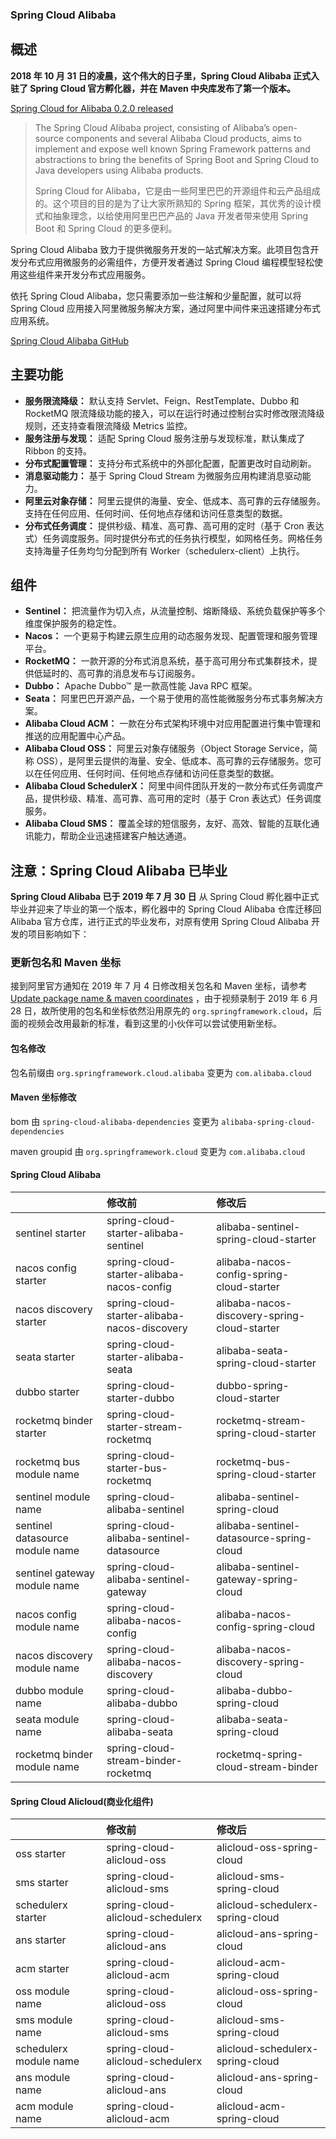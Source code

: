 ### Spring Cloud Alibaba



## 概述

**2018 年 10 月 31 日的凌晨，这个伟大的日子里，Spring Cloud Alibaba 正式入驻了 Spring Cloud 官方孵化器，并在 Maven 中央库发布了第一个版本。**

[Spring Cloud for Alibaba 0.2.0 released](http://www.qfdmy.com/wp-content/themes/quanbaike/go.php?url=aHR0cHM6Ly9zcHJpbmcuaW8vYmxvZy8yMDE4LzEwLzMwL3NwcmluZy1jbG91ZC1mb3ItYWxpYmFiYS0wLTItMC1yZWxlYXNlZA==)

> The Spring Cloud Alibaba project, consisting of Alibaba’s open-source components and several Alibaba Cloud products, aims to implement and expose well known Spring Framework patterns and abstractions to bring the benefits of Spring Boot and Spring Cloud to Java developers using Alibaba products.
>
> Spring Cloud for Alibaba，它是由一些阿里巴巴的开源组件和云产品组成的。这个项目的目的是为了让大家所熟知的 Spring 框架，其优秀的设计模式和抽象理念，以给使用阿里巴巴产品的 Java 开发者带来使用 Spring Boot 和 Spring Cloud 的更多便利。

Spring Cloud Alibaba 致力于提供微服务开发的一站式解决方案。此项目包含开发分布式应用微服务的必需组件，方便开发者通过 Spring Cloud 编程模型轻松使用这些组件来开发分布式应用服务。

依托 Spring Cloud Alibaba，您只需要添加一些注解和少量配置，就可以将 Spring Cloud 应用接入阿里微服务解决方案，通过阿里中间件来迅速搭建分布式应用系统。

[Spring Cloud Alibaba GitHub](http://www.qfdmy.com/wp-content/themes/quanbaike/go.php?url=aHR0cHM6Ly9naXRodWIuY29tL3NwcmluZy1jbG91ZC1pbmN1YmF0b3Ivc3ByaW5nLWNsb3VkLWFsaWJhYmEvYmxvYi9tYXN0ZXIvUkVBRE1FLXpoLm1k)

## 主要功能

- **服务限流降级：** 默认支持 Servlet、Feign、RestTemplate、Dubbo 和 RocketMQ 限流降级功能的接入，可以在运行时通过控制台实时修改限流降级规则，还支持查看限流降级 Metrics 监控。
- **服务注册与发现：** 适配 Spring Cloud 服务注册与发现标准，默认集成了 Ribbon 的支持。
- **分布式配置管理：** 支持分布式系统中的外部化配置，配置更改时自动刷新。
- **消息驱动能力：** 基于 Spring Cloud Stream 为微服务应用构建消息驱动能力。
- **阿里云对象存储：** 阿里云提供的海量、安全、低成本、高可靠的云存储服务。支持在任何应用、任何时间、任何地点存储和访问任意类型的数据。
- **分布式任务调度：** 提供秒级、精准、高可靠、高可用的定时（基于 Cron 表达式）任务调度服务。同时提供分布式的任务执行模型，如网格任务。网格任务支持海量子任务均匀分配到所有 Worker（schedulerx-client）上执行。

## 组件

- **Sentinel：** 把流量作为切入点，从流量控制、熔断降级、系统负载保护等多个维度保护服务的稳定性。
- **Nacos：** 一个更易于构建云原生应用的动态服务发现、配置管理和服务管理平台。
- **RocketMQ：** 一款开源的分布式消息系统，基于高可用分布式集群技术，提供低延时的、高可靠的消息发布与订阅服务。
- **Dubbo：** Apache Dubbo™ 是一款高性能 Java RPC 框架。
- **Seata：** 阿里巴巴开源产品，一个易于使用的高性能微服务分布式事务解决方案。
- **Alibaba Cloud ACM：** 一款在分布式架构环境中对应用配置进行集中管理和推送的应用配置中心产品。
- **Alibaba Cloud OSS：** 阿里云对象存储服务（Object Storage Service，简称 OSS），是阿里云提供的海量、安全、低成本、高可靠的云存储服务。您可以在任何应用、任何时间、任何地点存储和访问任意类型的数据。
- **Alibaba Cloud SchedulerX：** 阿里中间件团队开发的一款分布式任务调度产品，提供秒级、精准、高可靠、高可用的定时（基于 Cron 表达式）任务调度服务。
- **Alibaba Cloud SMS：** 覆盖全球的短信服务，友好、高效、智能的互联化通讯能力，帮助企业迅速搭建客户触达通道。

## 注意：Spring Cloud Alibaba 已毕业

**Spring Cloud Alibaba 已于 2019 年 7 月 30 日** 从 Spring Cloud 孵化器中正式毕业并迎来了毕业的第一个版本，孵化器中的 Spring Cloud Alibaba 仓库迁移回 Alibaba 官方仓库，进行正式的毕业发布，对原有使用 Spring Cloud Alibaba 开发的项目影响如下：

### 更新包名和 Maven 坐标

接到阿里官方通知在 2019 年 7 月 4 日修改相关包名和 Maven 坐标，请参考 [Update package name & maven coordinates](http://www.qfdmy.com/wp-content/themes/quanbaike/go.php?url=aHR0cHM6Ly9naXRodWIuY29tL2FsaWJhYmEvc3ByaW5nLWNsb3VkLWFsaWJhYmEvaXNzdWVzLzczNA==) ，由于视频录制于 2019 年 6 月 28 日，故所使用的包名和坐标依然沿用原先的 `org.springframework.cloud`，后面的视频会改用最新的标准，看到这里的小伙伴可以尝试使用新坐标。

#### 包名修改

包名前缀由 `org.springframework.cloud.alibaba` 变更为 `com.alibaba.cloud`

#### Maven 坐标修改

bom 由 `spring-cloud-alibaba-dependencies` 变更为 `alibaba-spring-cloud-dependencies`

maven groupid 由 `org.springframework.cloud` 变更为 `com.alibaba.cloud`

#### Spring Cloud Alibaba

|                                 | 修改前                                       | 修改后                                       |
| :------------------------------ | :------------------------------------------- | :------------------------------------------- |
| sentinel starter                | spring-cloud-starter-alibaba-sentinel        | alibaba-sentinel-spring-cloud-starter        |
| nacos config starter            | spring-cloud-starter-alibaba-nacos-config    | alibaba-nacos-config-spring-cloud-starter    |
| nacos discovery starter         | spring-cloud-starter-alibaba-nacos-discovery | alibaba-nacos-discovery-spring-cloud-starter |
| seata starter                   | spring-cloud-starter-alibaba-seata           | alibaba-seata-spring-cloud-starter           |
| dubbo starter                   | spring-cloud-starter-dubbo                   | dubbo-spring-cloud-starter                   |
| rocketmq binder starter         | spring-cloud-starter-stream-rocketmq         | rocketmq-stream-spring-cloud-starter         |
| rocketmq bus module name        | spring-cloud-starter-bus-rocketmq            | rocketmq-bus-spring-cloud-starter            |
| sentinel module name            | spring-cloud-alibaba-sentinel                | alibaba-sentinel-spring-cloud                |
| sentinel datasource module name | spring-cloud-alibaba-sentinel-datasource     | alibaba-sentinel-datasource-spring-cloud     |
| sentinel gateway module name    | spring-cloud-alibaba-sentinel-gateway        | alibaba-sentinel-gateway-spring-cloud        |
| nacos config module name        | spring-cloud-alibaba-nacos-config            | alibaba-nacos-config-spring-cloud            |
| nacos discovery module name     | spring-cloud-alibaba-nacos-discovery         | alibaba-nacos-discovery-spring-cloud         |
| dubbo module name               | spring-cloud-alibaba-dubbo                   | alibaba-dubbo-spring-cloud                   |
| seata module name               | spring-cloud-alibaba-seata                   | alibaba-seata-spring-cloud                   |
| rocketmq binder module name     | spring-cloud-stream-binder-rocketmq          | rocketmq-spring-cloud-stream-binder          |

#### Spring Cloud Alicloud(商业化组件)

|                        | 修改前                           | 修改后                           |
| :--------------------- | :------------------------------- | :------------------------------- |
| oss starter            | spring-cloud-alicloud-oss        | alicloud-oss-spring-cloud        |
| sms starter            | spring-cloud-alicloud-sms        | alicloud-sms-spring-cloud        |
| schedulerx starter     | spring-cloud-alicloud-schedulerx | alicloud-schedulerx-spring-cloud |
| ans starter            | spring-cloud-alicloud-ans        | alicloud-ans-spring-cloud        |
| acm starter            | spring-cloud-alicloud-acm        | alicloud-acm-spring-cloud        |
| oss module name        | spring-cloud-alicloud-oss        | alicloud-oss-spring-cloud        |
| sms module name        | spring-cloud-alicloud-sms        | alicloud-sms-spring-cloud        |
| schedulerx module name | spring-cloud-alicloud-schedulerx | alicloud-schedulerx-spring-cloud |
| ans module name        | spring-cloud-alicloud-ans        | alicloud-ans-spring-cloud        |
| acm module name        | spring-cloud-alicloud-acm        | alicloud-acm-spring-cloud        |